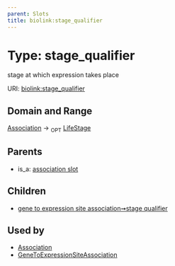 ```yaml
---
parent: Slots
title: biolink:stage_qualifier
---
```


# Type: stage_qualifier


stage at which expression takes place

URI: [biolink:stage_qualifier](https://w3id.org/biolink/vocab/stage_qualifier)

## Domain and Range

[Association](Association.md) ->  <sub>OPT</sub> [LifeStage](LifeStage.md)

## Parents

 *  is_a: [association slot](association_slot.md)

## Children

 *  [gene to expression site association➞stage qualifier](gene_to_expression_site_association_stage_qualifier.md)

## Used by

 * [Association](Association.md)
 * [GeneToExpressionSiteAssociation](GeneToExpressionSiteAssociation.md)
